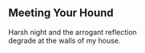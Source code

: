Meeting Your Hound
------------------
Harsh night and the arrogant reflection  
degrade at the walls of my house.  
